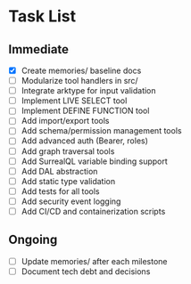 # Task List

## Immediate
- [x] Create memories/ baseline docs
- [ ] Modularize tool handlers in src/
- [ ] Integrate arktype for input validation
- [ ] Implement LIVE SELECT tool
- [ ] Implement DEFINE FUNCTION tool
- [ ] Add import/export tools
- [ ] Add schema/permission management tools
- [ ] Add advanced auth (Bearer, roles)
- [ ] Add graph traversal tools
- [ ] Add SurrealQL variable binding support
- [ ] Add DAL abstraction
- [ ] Add static type validation
- [ ] Add tests for all tools
- [ ] Add security event logging
- [ ] Add CI/CD and containerization scripts

## Ongoing
- [ ] Update memories/ after each milestone
- [ ] Document tech debt and decisions
